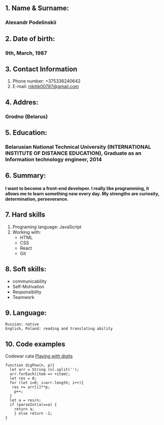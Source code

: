 ## 1. Name & Surname: 
### Alexandr Podelinskii
## 2. Date of birth:
### 9th, March, 1987
## 3. Contact Information
 1. Phone number: +375336240642
 2. E-mail: nikitik00787@gmail.com
## 4. Addres: 
###  Grodno (Belarus) 
## 5. Education:
### Belarusian National Technical University (INTERNATIONAL INSTITUTE OF DISTANCE EDUCATION), Graduate as an Information technology engineer, 2014
## 6. Summary:
#### I want to become a front-end developer. I really like programming, it allows me to learn something new every day. My strengths are curiosity, determination, perseverance.
## 7. Hard skills
 1. Programing language: JavaScript
 2. Working with:
     * HTML
     * CSS
     * React
     * Git
## 8. Soft skills:
* communicability
 * Self-Motivation
 * Responsibility 
 * Teamwork 
## 9. Language:
    Russian: native
    English, Poland: reading and translating ability
## 10. Code examples
Codewar cata [Playing with digits](https://www.codewars.com/kata/5552101f47fc5178b1000050)
```
function digPow(n, p){
  let arr = String (n).split('');
  arr.forEach(item => +item);
  let res = 0;
  for (let i=0; i<arr.length; i++){
   res += arr[i]**p;
    p++;
  }
  let a = res/n;
  if (parseInt(a)==a) {
    return a;
    } else return -1;
}   
```
